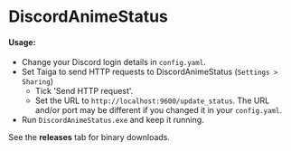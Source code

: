 # DiscordAnimeStatus

####  Usage:

- Change your Discord login details in `config.yaml`.
- Set Taiga to send HTTP requests to DiscordAnimeStatus (`Settings > Sharing`)
    - Tick 'Send HTTP request'.
    - Set the URL to `http://localhost:9600/update_status`. The URL and/or port may be different if you changed it in your `config.yaml`.
- Run `DiscordAnimeStatus.exe` and keep it running.

See the **releases** tab for binary downloads. 